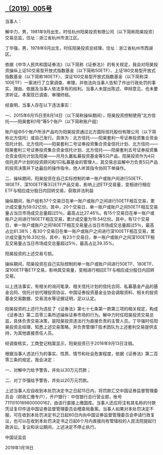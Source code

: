 ## [〔2019〕005号](http://www.csrc.gov.cn/pub/zjhpublic/G00306212/201901/t20190123_350136.htm)




当事人：

解中力，男，1981年9月出生，时任杭州阳昊投资有限公司（以下简称阳昊投资）交易总监，住址：浙江省杭州市滨江区。

丁华强，男，1978年9月出生，时任阳昊投资总经理，住址：浙江省杭州市西湖区。

依据《中华人民共和国证券法》（以下简称《证券法》）的有关规定，我会对阳昊投资操纵上证50交易型开放式指数基金（以下简称50ETF）、上证180交易型开放式指数基金（以下简称180ETF）、深证100交易型开放式指数基金（以下简称深100ETF）一案进行了立案调查、审理，并依法向当事人告知了作出行政处罚的事实、理由、依据及当事人依法享有的权利。当事人未提出陈述、申辩意见，也未要求听证。本案现已调查、审理终结。

经查明，当事人存在以下违法事实：

一、2015年6月15日至8月14日（以下简称操纵期间），阳昊投资控制使用“北方信托——阳昊套利1号”等5个账户（以下简称账户组）

账户组中5个账户所涉产品均为阳昊投资通过北方国际信托股份有限公司（以下简称北方信托）或自己发行。具体为：北方信托——阳昊套利一号证券投资集合资金信托计划、北方信托——阳昊套利二号证券投资集合资金信托计划、北方信托——阳昊套利三号证券投资集合资金信托计划、北方信托——阳昊套利五号证券投资集合资金信托计划及阳昊——月月久赢私募投资基金等5只产品，阳昊投资作为4只信托资产计划的投资顾问和1只私募基金的管理人，其交易总监解中力负责5只产品的投资决策并下达最后的操作指令，他人听其指令协同下单操作。

二、操纵期间，阳昊投资在自己实际控制的单一账户或账户间进行50ETF、180ETF、深100ETF等3只ETF产品交易，影响上述ETF交易量，变相进行相应ETF与相应成分股日内回转交易，获取非法利益

操纵期间，账户组有37个交易日在单一账户或账户之间进行50ETF相互交易，累计成交量为59.02亿份。其中，20个交易日，单一账户或账户之间50ETF相互交易量占当日市场成交总量超过5％，最高占比27.46%。有15个交易日在单一账户或账户之间进行180ETF相互交易，累计成交量为19.54亿份。其中，有12个交易日，单一账户或账户之间180ETF相互交易量占当日市场成交总量超过5％，最高占比61.38%；有30个交易日在单一账户或账户之间进行深100ETF相互交易，累计成交量为16.33亿份。其中，有23个交易日，单一账户或账户之间深100ETF相互交易量占当日市场成交总量超过5％，最高占比39.35%。

阳昊投资的上述交易亏损。

操纵期间，阳昊投资在自己实际控制的单一账户或账户间进行50ETF、180ETF、深100ETF等ETF交易，影响其交易量，变相进行相应ETF与相应成分股日内回转交易。

以上违法事实，有相关的询问笔录、相关信托计划的信托合同、私募基金产品的基金合同、信托计划代理投资协议、中国证券投资基金业协会调取资料、相关的投资基金交易数据、交易流水等证据证明，足以认定。

阳昊投资的上述行为违反了《证券法》第七十七条第一款第三项的相关规定，构成《证券法》第二百零三条所述操纵证券市场的行为。解中力时任阳昊投资交易总监，具体负责交易决策，是阳昊投资违法行为直接负责的主管人员。丁华强时任阳昊投资总经理，知悉上述交易策略，并负责管理IT技术团队为上述套利交易提供支持，为其他直接责任人员。

经调查核实，工商登记档案显示，阳昊投资已于2016年9月13日注销。

根据当事人违法行为的事实、性质、情节和社会危害程度，依据《证券法》第二百零三条的规定，我会决定：

一、对解中力给予警告，并处以30万元罚款；

二、对丁华强给予警告，并处以20万元罚款。

上述当事人应自收到本处罚决定书之日起15日内，将罚款汇交中国证券监督管理委员会（财政汇缴专户），开户银行：中信银行总行营业部，账号7111010189800000162，由该行直接上缴国库。当事人还应将注有其名称的付款凭证复印件送中国证券监督管理委员会稽查局备案。当事人如果对本处罚决定不服，可在收到本处罚决定书之日起60日内向中国证券监督管理委员会申请行政复议，也可以在收到本处罚决定书之日起6个月内直接向有管辖权的人民法院提起行政诉讼。复议和诉讼期间，上述决定不停止执行。







中国证监会      

2019年1月18日    

